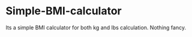 # Simple-BMI-calculator
Its a simple BMI calculator for both kg and lbs calculation. Nothing fancy.

